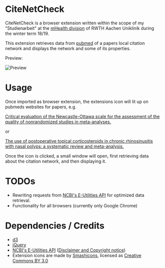 # CiteNetCheck



CiteNetCheck is a browser extension written within the scope of my "Studienarbeit" at the [mHealth division](https://www.ukaachen.de/kliniken-institute/institut-fuer-medizinische-informatik/research/mhealth.html) of RWTH Aachen Uniklinik during the winter term 18/19.

This extension retrieves data from [pubmed](https://www.ncbi.nlm.nih.gov/pubmed) of a papers local citation network and displays the network and some of its properties.

Preview: 

![Preview](https://puu.sh/Cr6Rv/2440428731.gif)

# Usage



Once imported as browser extension, the extensions icon will lit up on pubmeds websites for papers, e.g.

 [Critical evaluation of the Newcastle-Ottawa scale for the assessment of the quality of nonrandomized studies in meta-analyses.](https://www.ncbi.nlm.nih.gov/pubmed/20652370)

or

[The use of postoperative topical corticosteroids in chronic rhinosinusitis with nasal polyps: a systematic review and meta-analysis.](https://www.ncbi.nlm.nih.gov/pubmed/24119596)

Once the icon is clicked, a small window will open, first retrieving data about the citation network, and then displaying it.



# TODOs



- Rewriting requests from [NCBI's E-Utilities API](https://www.ncbi.nlm.nih.gov/books/NBK25497/) for optimized data retrieval.
- Functionality for all browsers (currently only Google Chrome)


# Dependencies / Credits



- [d3](https://d3js.org/)
- [jQuery](https://jquery.com/)
- [NCBI's E-Utilities API](https://www.ncbi.nlm.nih.gov/books/NBK25497/) ([Disclaimer and Copyright notice](https://www.ncbi.nlm.nih.gov/home/about/policies/))
- Extension icons are made by [Smashicons](https://www.flaticon.com/authors/smashicons), licensed as [Creative Commons BY 3.0](http://creativecommons.org/licenses/by/3.0/)